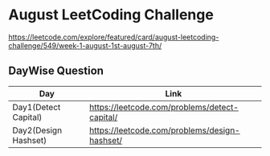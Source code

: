 # August LeetCoding Challenge
https://leetcode.com/explore/featured/card/august-leetcoding-challenge/549/week-1-august-1st-august-7th/

## DayWise Question
Day | Link 
------------------- | ---------------------
Day1(Detect Capital) | https://leetcode.com/problems/detect-capital/
Day2(Design Hashset) | https://leetcode.com/problems/design-hashset/
